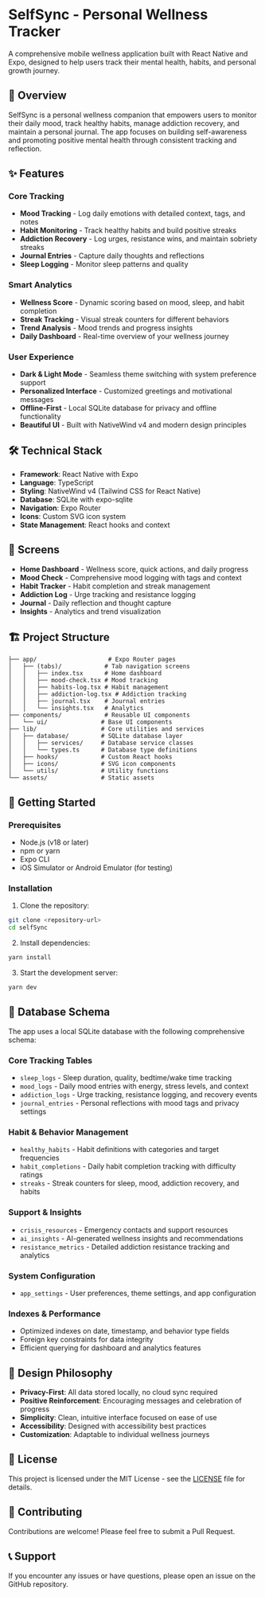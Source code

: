 # SelfSync - Personal Wellness Tracker

A comprehensive mobile wellness application built with React Native and Expo, designed to help users track their mental health, habits, and personal growth journey.

## 🌟 Overview

SelfSync is a personal wellness companion that empowers users to monitor their daily mood, track healthy habits, manage addiction recovery, and maintain a personal journal. The app focuses on building self-awareness and promoting positive mental health through consistent tracking and reflection.

## ✨ Features

### Core Tracking

- **Mood Tracking** - Log daily emotions with detailed context, tags, and notes
- **Habit Monitoring** - Track healthy habits and build positive streaks
- **Addiction Recovery** - Log urges, resistance wins, and maintain sobriety streaks
- **Journal Entries** - Capture daily thoughts and reflections
- **Sleep Logging** - Monitor sleep patterns and quality

### Smart Analytics

- **Wellness Score** - Dynamic scoring based on mood, sleep, and habit completion
- **Streak Tracking** - Visual streak counters for different behaviors
- **Trend Analysis** - Mood trends and progress insights
- **Daily Dashboard** - Real-time overview of your wellness journey

### User Experience

- **Dark & Light Mode** - Seamless theme switching with system preference support
- **Personalized Interface** - Customized greetings and motivational messages
- **Offline-First** - Local SQLite database for privacy and offline functionality
- **Beautiful UI** - Built with NativeWind v4 and modern design principles

## 🛠 Technical Stack

- **Framework**: React Native with Expo
- **Language**: TypeScript
- **Styling**: NativeWind v4 (Tailwind CSS for React Native)
- **Database**: SQLite with expo-sqlite
- **Navigation**: Expo Router
- **Icons**: Custom SVG icon system
- **State Management**: React hooks and context

## 📱 Screens

- **Home Dashboard** - Wellness score, quick actions, and daily progress
- **Mood Check** - Comprehensive mood logging with tags and context
- **Habit Tracker** - Habit completion and streak management
- **Addiction Log** - Urge tracking and resistance logging
- **Journal** - Daily reflection and thought capture
- **Insights** - Analytics and trend visualization

## 🏗 Project Structure

```
├── app/                    # Expo Router pages
│   ├── (tabs)/            # Tab navigation screens
│   │   ├── index.tsx      # Home dashboard
│   │   ├── mood-check.tsx # Mood tracking
│   │   ├── habits-log.tsx # Habit management
│   │   ├── addiction-log.tsx # Addiction tracking
│   │   ├── journal.tsx    # Journal entries
│   │   └── insights.tsx   # Analytics
├── components/            # Reusable UI components
│   └── ui/               # Base UI components
├── lib/                  # Core utilities and services
│   ├── database/         # SQLite database layer
│   │   ├── services/     # Database service classes
│   │   └── types.ts      # Database type definitions
│   ├── hooks/            # Custom React hooks
│   ├── icons/            # SVG icon components
│   └── utils/            # Utility functions
└── assets/               # Static assets
```

## 🚀 Getting Started

### Prerequisites

- Node.js (v18 or later)
- npm or yarn
- Expo CLI
- iOS Simulator or Android Emulator (for testing)

### Installation

1. Clone the repository:

```bash
git clone <repository-url>
cd selfSync
```

2. Install dependencies:

```bash
yarn install
```

3. Start the development server:

```bash
yarn dev
```

## 💾 Database Schema

The app uses a local SQLite database with the following comprehensive schema:

### Core Tracking Tables

- `sleep_logs` - Sleep duration, quality, bedtime/wake time tracking
- `mood_logs` - Daily mood entries with energy, stress levels, and context
- `addiction_logs` - Urge tracking, resistance logging, and recovery events
- `journal_entries` - Personal reflections with mood tags and privacy settings

### Habit & Behavior Management

- `healthy_habits` - Habit definitions with categories and target frequencies
- `habit_completions` - Daily habit completion tracking with difficulty ratings
- `streaks` - Streak counters for sleep, mood, addiction recovery, and habits

### Support & Insights

- `crisis_resources` - Emergency contacts and support resources
- `ai_insights` - AI-generated wellness insights and recommendations
- `resistance_metrics` - Detailed addiction resistance tracking and analytics

### System Configuration

- `app_settings` - User preferences, theme settings, and app configuration

### Indexes & Performance

- Optimized indexes on date, timestamp, and behavior type fields
- Foreign key constraints for data integrity
- Efficient querying for dashboard and analytics features

## 🎨 Design Philosophy

- **Privacy-First**: All data stored locally, no cloud sync required
- **Positive Reinforcement**: Encouraging messages and celebration of progress
- **Simplicity**: Clean, intuitive interface focused on ease of use
- **Accessibility**: Designed with accessibility best practices
- **Customization**: Adaptable to individual wellness journeys

## 📄 License

This project is licensed under the MIT License - see the [LICENSE](LICENSE) file for details.

## 🤝 Contributing

Contributions are welcome! Please feel free to submit a Pull Request.

## 📞 Support

If you encounter any issues or have questions, please open an issue on the GitHub repository.
